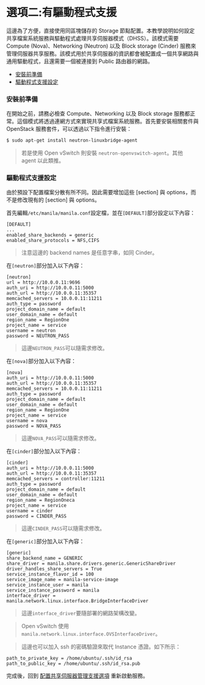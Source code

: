 # 選項二:有驅動程式支援
這邊為了方便，直接使用同區塊儲存的 Storage 節點配置。本教學說明如何設定共享檔案系統服務與驅動程式處理共享伺服器模式（DHSS）。該模式需要 Compute (Nova)、Networking (Neutron) 以及 Block storage (Cinder) 服務來管理伺服器共享服務。該模式用於共享伺服器的資訊都會被配置成一個共享網路與通用驅動程式，且還需要一個被連接到 Public 路由器的網路。

- [安裝前準備](#安裝前準備)
- [驅動程式支援設定](#驅動程式支援設定)

### 安裝前準備
在開始之前，請務必檢查 Compute、Networking 以及 Block storage 服務都正常。這個模式將透過連網方式來實現共享式檔案系統服務。首先要安裝相關套件與 OpenStack 服務套件，可以透過以下指令進行安裝：
```sh
$ sudo apt-get install neutron-linuxbridge-agent
```
> 若是使用 Open vSwitch 則安裝 ```neutron-openvswitch-agent```。其他 agent 以此類推。

### 驅動程式支援設定
由於預設下配置檔案分散有所不同。因此需要增加這些 [section] 與 options，而不是修改現有的 [section] 與 options。

首先編輯```/etc/manila/manila.conf```設定檔，並在```[DEFAULT]```部分設定以下內容：
```
[DEFAULT]
...
enabled_share_backends = generic
enabled_share_protocols = NFS,CIFS
```
> 注意這邊的 backend names 是任意字串，如同 Cinder。

在```[neutron]```部分加入以下內容：
```
[neutron]
url = http://10.0.0.11:9696
auth_uri = http://10.0.0.11:5000
auth_url = http://10.0.0.11:35357
memcached_servers = 10.0.0.11:11211
auth_type = password
project_domain_name = default
user_domain_name = default
region_name = RegionOne
project_name = service
username = neutron
password = NEUTRON_PASS
```
> 這邊```NEUTRON_PASS```可以隨需求修改。

在```[nova]```部分加入以下內容：
```
[nova]
auth_uri = http://10.0.0.11:5000
auth_url = http://10.0.0.11:35357
memcached_servers = 10.0.0.11:11211
auth_type = password
project_domain_name = default
user_domain_name = default
region_name = RegionOne
project_name = service
username = nova
password = NOVA_PASS
```
> 這邊```NOVA_PASS```可以隨需求修改。

在```[cinder]```部分加入以下內容：
```
[cinder]
auth_uri = http://10.0.0.11:5000
auth_url = http://10.0.0.11:35357
memcached_servers = controller:11211
auth_type = password
project_domain_name = default
user_domain_name = default
region_name = RegionOneca
project_name = service
username = cinder
password = CINDER_PASS
```
> 這邊```CINDER_PASS```可以隨需求修改。

在```[generic]```部分加入以下內容：
```
[generic]
share_backend_name = GENERIC
share_driver = manila.share.drivers.generic.GenericShareDriver
driver_handles_share_servers = True
service_instance_flavor_id = 100
service_image_name = manila-service-image
service_instance_user = manila
service_instance_password = manila
interface_driver = manila.network.linux.interface.BridgeInterfaceDriver
```
> 這邊```interface_driver```要隨部署的網路架構改變。

> Open vSwitch 使用 ```manila.network.linux.interface.OVSInterfaceDriver```。

> 這邊也可以加入 ssh 的密碼驗證來取代 Instance 憑證。如下所示：
```
path_to_private_key = /home/ubuntu/.ssh/id_rsa
path_to_public_key = /home/ubuntu/.ssh/id_rsa.pub
```

完成後，回到 [配置共享伺服器管理支援選項](README.md#配置共享伺服器管理支援選項) 重新啟動服務。
